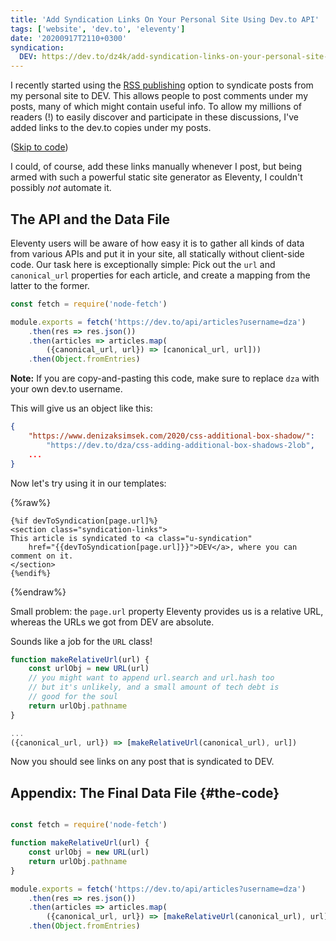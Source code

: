 ```yaml
---
title: 'Add Syndication Links On Your Personal Site Using Dev.to API'
tags: ['website', 'dev.to', 'eleventy']
date: '20200917T2110+0300'
syndication:
  DEV: https://dev.to/dz4k/add-syndication-links-on-your-personal-site-using-dev-to-api-395
---
```


[rsspub]:  https://dev.to/settings/publishing-from-rss

I recently started using the [RSS publishing][rsspub] option to syndicate posts from my personal site to DEV. This allows people to post comments under my posts, many of which might contain useful info. To allow my millions of readers (!) to easily discover and participate in these discussions, I've added links to the dev.to copies under my posts. 

([Skip to code](#the-code))

I could, of course, add these links manually whenever I post, but being armed with such a powerful static site generator as Eleventy, I couldn't possibly _not_ automate it.

## The API and the Data File

Eleventy users will be aware of how easy it is to gather all kinds of data from various APIs and put it in your site, all statically without client-side code. Our task here is exceptionally simple: Pick out the `url` and `canonical_url` properties for each article, and create a mapping from the latter to the former.

```js
const fetch = require('node-fetch')

module.exports = fetch('https://dev.to/api/articles?username=dza')
    .then(res => res.json())
    .then(articles => articles.map(
        ({canonical_url, url}) => [canonical_url, url]))
    .then(Object.fromEntries)
```

**Note:** If you are copy-and-pasting this code, make sure to replace `dza` with your own dev.to username.

This will give us an object like this:

```json
{
	"https://www.denizaksimsek.com/2020/css-additional-box-shadow/":
	    "https://dev.to/dza/css-adding-additional-box-shadows-2lob",
	...
}
```

Now let's try using it in our templates:

{%raw%}
```liquid
{%if devToSyndication[page.url]%}
<section class="syndication-links">
This article is syndicated to <a class="u-syndication" 
    href="{{devToSyndication[page.url]}}">DEV</a>, where you can comment on it.
</section>
{%endif%}
```
{%endraw%}

Small problem: the `page.url` property Eleventy provides us is a relative URL, whereas the URLs we got from DEV are absolute. 

Sounds like a job for the `URL` class!

```js
function makeRelativeUrl(url) {
	const urlObj = new URL(url)
	// you might want to append url.search and url.hash too
    // but it's unlikely, and a small amount of tech debt is
    // good for the soul
	return urlObj.pathname 
}

...
({canonical_url, url}) => [makeRelativeUrl(canonical_url), url])
```

Now you should see links on any post that is syndicated to DEV.

## Appendix: The Final Data File {#the-code}

```js

const fetch = require('node-fetch')

function makeRelativeUrl(url) {
	const urlObj = new URL(url)
	return urlObj.pathname
}

module.exports = fetch('https://dev.to/api/articles?username=dza')
    .then(res => res.json())
    .then(articles => articles.map(
        ({canonical_url, url}) => [makeRelativeUrl(canonical_url), url]))
    .then(Object.fromEntries)
```
